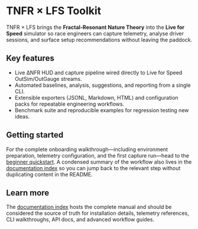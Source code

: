 # TNFR × LFS Toolkit

TNFR × LFS brings the **Fractal-Resonant Nature Theory** into the **Live for
Speed** simulator so race engineers can capture telemetry, analyse driver
sessions, and surface setup recommendations without leaving the paddock.

## Key features

- Live ΔNFR HUD and capture pipeline wired directly to Live for Speed
  OutSim/OutGauge streams.
- Automated baselines, analysis, suggestions, and reporting from a single CLI.
- Extensible exporters (JSONL, Markdown, HTML) and configuration packs for
  repeatable engineering workflows.
- Benchmark suite and reproducible examples for regression testing new ideas.

## Getting started

For the complete onboarding walkthrough—including environment preparation,
telemetry configuration, and the first capture run—head to the
[beginner quickstart](docs/tutorials.md#1-install-the-toolkit). A condensed
summary of the workflow also lives in the
[documentation index](docs/index.md#quickstart-overview) so you can jump back
to the relevant step without duplicating content in the README.

## Learn more

The [documentation index](docs/index.md) hosts the complete manual and should
be considered the source of truth for installation details, telemetry
references, CLI walkthroughs, API docs, and advanced workflow guides.
